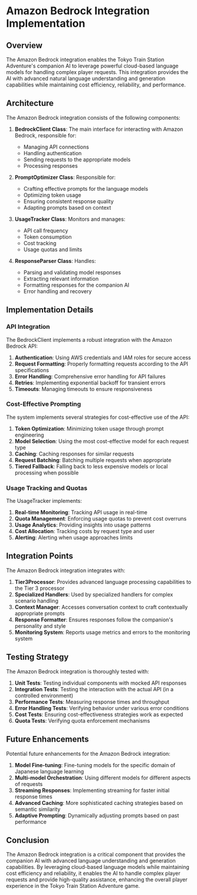 # Amazon Bedrock Integration Implementation

## Overview

The Amazon Bedrock integration enables the Tokyo Train Station Adventure's companion AI to leverage powerful cloud-based language models for handling complex player requests. This integration provides the AI with advanced natural language understanding and generation capabilities while maintaining cost efficiency, reliability, and performance.

## Architecture

The Amazon Bedrock integration consists of the following components:

1. **BedrockClient Class**: The main interface for interacting with Amazon Bedrock, responsible for:
   - Managing API connections
   - Handling authentication
   - Sending requests to the appropriate models
   - Processing responses

2. **PromptOptimizer Class**: Responsible for:
   - Crafting effective prompts for the language models
   - Optimizing token usage
   - Ensuring consistent response quality
   - Adapting prompts based on context

3. **UsageTracker Class**: Monitors and manages:
   - API call frequency
   - Token consumption
   - Cost tracking
   - Usage quotas and limits

4. **ResponseParser Class**: Handles:
   - Parsing and validating model responses
   - Extracting relevant information
   - Formatting responses for the companion AI
   - Error handling and recovery

## Implementation Details

### API Integration

The BedrockClient implements a robust integration with the Amazon Bedrock API:

1. **Authentication**: Using AWS credentials and IAM roles for secure access
2. **Request Formatting**: Properly formatting requests according to the API specifications
3. **Error Handling**: Comprehensive error handling for API failures
4. **Retries**: Implementing exponential backoff for transient errors
5. **Timeouts**: Managing timeouts to ensure responsiveness

### Cost-Effective Prompting

The system implements several strategies for cost-effective use of the API:

1. **Token Optimization**: Minimizing token usage through prompt engineering
2. **Model Selection**: Using the most cost-effective model for each request type
3. **Caching**: Caching responses for similar requests
4. **Request Batching**: Batching multiple requests when appropriate
5. **Tiered Fallback**: Falling back to less expensive models or local processing when possible

### Usage Tracking and Quotas

The UsageTracker implements:

1. **Real-time Monitoring**: Tracking API usage in real-time
2. **Quota Management**: Enforcing usage quotas to prevent cost overruns
3. **Usage Analytics**: Providing insights into usage patterns
4. **Cost Allocation**: Tracking costs by request type and user
5. **Alerting**: Alerting when usage approaches limits

## Integration Points

The Amazon Bedrock integration integrates with:

1. **Tier3Processor**: Provides advanced language processing capabilities to the Tier 3 processor
2. **Specialized Handlers**: Used by specialized handlers for complex scenario handling
3. **Context Manager**: Accesses conversation context to craft contextually appropriate prompts
4. **Response Formatter**: Ensures responses follow the companion's personality and style
5. **Monitoring System**: Reports usage metrics and errors to the monitoring system

## Testing Strategy

The Amazon Bedrock integration is thoroughly tested with:

1. **Unit Tests**: Testing individual components with mocked API responses
2. **Integration Tests**: Testing the interaction with the actual API (in a controlled environment)
3. **Performance Tests**: Measuring response times and throughput
4. **Error Handling Tests**: Verifying behavior under various error conditions
5. **Cost Tests**: Ensuring cost-effectiveness strategies work as expected
6. **Quota Tests**: Verifying quota enforcement mechanisms

## Future Enhancements

Potential future enhancements for the Amazon Bedrock integration:

1. **Model Fine-tuning**: Fine-tuning models for the specific domain of Japanese language learning
2. **Multi-model Orchestration**: Using different models for different aspects of requests
3. **Streaming Responses**: Implementing streaming for faster initial response times
4. **Advanced Caching**: More sophisticated caching strategies based on semantic similarity
5. **Adaptive Prompting**: Dynamically adjusting prompts based on past performance

## Conclusion

The Amazon Bedrock integration is a critical component that provides the companion AI with advanced language understanding and generation capabilities. By leveraging cloud-based language models while maintaining cost efficiency and reliability, it enables the AI to handle complex player requests and provide high-quality assistance, enhancing the overall player experience in the Tokyo Train Station Adventure game. 